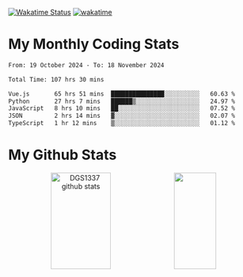 [![Wakatime Status](https://github.com/noopurphalak/noopurphalak/workflows/wakatime-status-update/badge.svg)](https://github.com/noopurphalak/noopurphalak/actions/workflows/main.yml)
[![wakatime](https://wakatime.com/badge/user/80ace140-ef40-4fdd-b8ed-f3be3d2e1aea.svg)](https://wakatime.com/@80ace140-ef40-4fdd-b8ed-f3be3d2e1aea)

# My Monthly Coding Stats

<!--START_SECTION:waka-->

```txt
From: 19 October 2024 - To: 18 November 2024

Total Time: 107 hrs 30 mins

Vue.js       65 hrs 51 mins  ███████████████░░░░░░░░░░   60.63 %
Python       27 hrs 7 mins   ██████▒░░░░░░░░░░░░░░░░░░   24.97 %
JavaScript   8 hrs 10 mins   ██░░░░░░░░░░░░░░░░░░░░░░░   07.52 %
JSON         2 hrs 14 mins   ▓░░░░░░░░░░░░░░░░░░░░░░░░   02.07 %
TypeScript   1 hr 12 mins    ▒░░░░░░░░░░░░░░░░░░░░░░░░   01.12 %
```

<!--END_SECTION:waka-->

# My Github Stats
<div style="text-align: center;">
  <img width="49%" height="195px" src="https://github-readme-stats-sigma-five.vercel.app/api?username=noopurphalak&show_icons=true&count_private=true&hide_border=true&title_color=ecf2f8&icon_color=0d1117&text_color=FFFFFF&bg_color=0d1117" alt="DGS1337 github stats" />
  <img width="41%" height="195px" src="https://github-readme-stats-sigma-five.vercel.app/api/top-langs/?username=noopurphalak&layout=compact&hide_border=true&title_color=ecf2f8&text_color=FFFFFF&bg_color=0d1117" />
</div>
